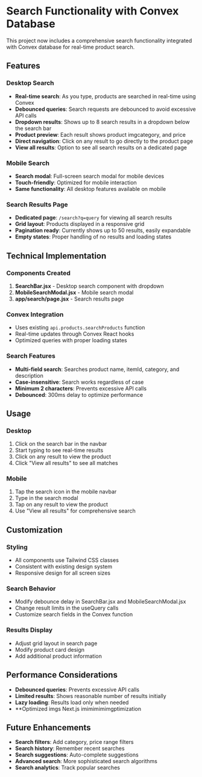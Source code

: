 # Search Functionality with Convex Database

This project now includes a comprehensive search functionality integrated with Convex database for real-time product search.

## Features

### Desktop Search
- **Real-time search**: As you type, products are searched in real-time using Convex
- **Debounced queries**: Search requests are debounced to avoid excessive API calls
- **Dropdown results**: Shows up to 8 search results in a dropdown below the search bar
- **Product preview**: Each result shows product imgcategory, and price
- **Direct navigation**: Click on any result to go directly to the product page
- **View all results**: Option to see all search results on a dedicated page

### Mobile Search
- **Search modal**: Full-screen search modal for mobile devices
- **Touch-friendly**: Optimized for mobile interaction
- **Same functionality**: All desktop features available on mobile

### Search Results Page
- **Dedicated page**: `/search?q=query` for viewing all search results
- **Grid layout**: Products displayed in a responsive grid
- **Pagination ready**: Currently shows up to 50 results, easily expandable
- **Empty states**: Proper handling of no results and loading states

## Technical Implementation

### Components Created
1. **SearchBar.jsx** - Desktop search component with dropdown
2. **MobileSearchModal.jsx** - Mobile search modal
3. **app/search/page.jsx** - Search results page

### Convex Integration
- Uses existing `api.products.searchProducts` function
- Real-time updates through Convex React hooks
- Optimized queries with proper loading states

### Search Features
- **Multi-field search**: Searches product name, itemId, category, and description
- **Case-insensitive**: Search works regardless of case
- **Minimum 2 characters**: Prevents excessive API calls
- **Debounced**: 300ms delay to optimize performance

## Usage

### Desktop
1. Click on the search bar in the navbar
2. Start typing to see real-time results
3. Click on any result to view the product
4. Click "View all results" to see all matches

### Mobile
1. Tap the search icon in the mobile navbar
2. Type in the search modal
3. Tap on any result to view the product
4. Use "View all results" for comprehensive search

## Customization

### Styling
- All components use Tailwind CSS classes
- Consistent with existing design system
- Responsive design for all screen sizes

### Search Behavior
- Modify debounce delay in SearchBar.jsx and MobileSearchModal.jsx
- Change result limits in the useQuery calls
- Customize search fields in the Convex function

### Results Display
- Adjust grid layout in search page
- Modify product card design
- Add additional product information

## Performance Considerations

- **Debounced queries**: Prevents excessive API calls
- **Limited results**: Shows reasonable number of results initially
- **Lazy loading**: Results load only when needed
- **Optimized imgs Next.js imimimimimgptimization

## Future Enhancements

- **Search filters**: Add category, price range filters
- **Search history**: Remember recent searches
- **Search suggestions**: Auto-complete suggestions
- **Advanced search**: More sophisticated search algorithms
- **Search analytics**: Track popular searches
